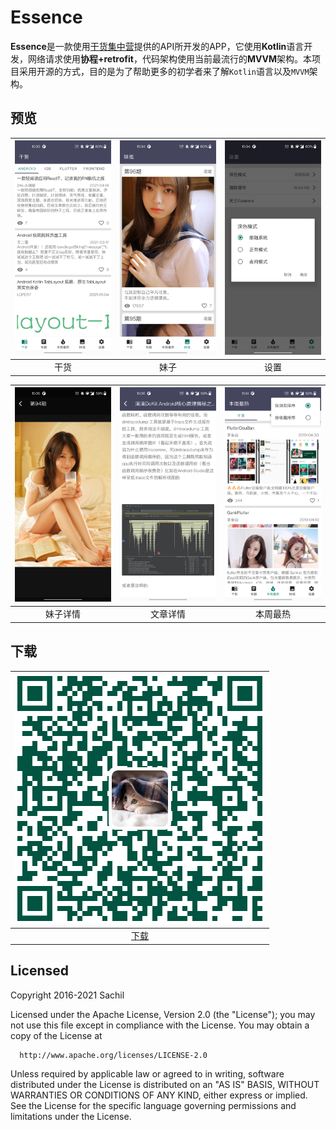 # Essence

**Essence**是一款使用[干货集中营](https://gank.io)提供的API所开发的APP，它使用**Kotlin**语言开发，网络请求使用**协程+retrofit**，代码架构使用当前最流行的**MVVM**架构。本项目采用开源的方式，目的是为了帮助更多的初学者来了解`Kotlin`语言以及`MVVM`架构。

## 预览

| <img src="./preview/1.png" width=300> | <img src="./preview/2.png" width=300> | <img src="./preview/3.png" width=300> |
|:----:|:----:|:----:|
| 干货 | 妹子 | 设置 |

| <img src="./preview/4.png" width=300> | <img src="./preview/5.png" width=300> | <img src="./preview/6.png" width=300> |
| :-----------------------------------: | :-----------------------------------: | :-----------------------------------: |
|               妹子详情                |               文章详情                |               本周最热                |

## 下载

| ![apk](./download/app-release.png) |
|:----:|
| [下载](./download/app-release.apk?raw=true) |

## Licensed

  Copyright 2016-2021 Sachil

  Licensed under the Apache License, Version 2.0 (the "License");
  you may not use this file except in compliance with the License.
  You may obtain a copy of the License at

      http://www.apache.org/licenses/LICENSE-2.0

  Unless required by applicable law or agreed to in writing, software
  distributed under the License is distributed on an "AS IS" BASIS,
  WITHOUT WARRANTIES OR CONDITIONS OF ANY KIND, either express or implied.
  See the License for the specific language governing permissions and
  limitations under the License.

